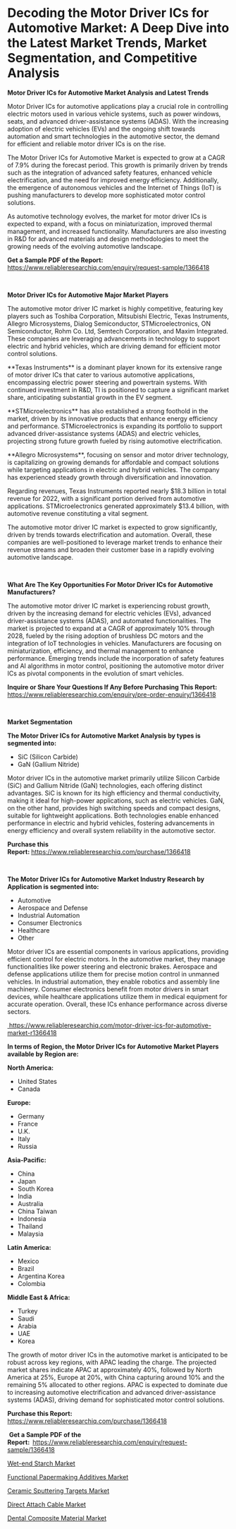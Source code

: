 <p><h1>Decoding the Motor Driver ICs for Automotive Market: A Deep Dive into the Latest Market Trends, Market Segmentation, and Competitive Analysis</h1></p><p><strong>Motor Driver ICs for Automotive Market Analysis and Latest Trends</strong></p>
<p><p>Motor Driver ICs for automotive applications play a crucial role in controlling electric motors used in various vehicle systems, such as power windows, seats, and advanced driver-assistance systems (ADAS). With the increasing adoption of electric vehicles (EVs) and the ongoing shift towards automation and smart technologies in the automotive sector, the demand for efficient and reliable motor driver ICs is on the rise. </p><p>The Motor Driver ICs for Automotive Market is expected to grow at a CAGR of 7.9% during the forecast period. This growth is primarily driven by trends such as the integration of advanced safety features, enhanced vehicle electrification, and the need for improved energy efficiency. Additionally, the emergence of autonomous vehicles and the Internet of Things (IoT) is pushing manufacturers to develop more sophisticated motor control solutions. </p><p>As automotive technology evolves, the market for motor driver ICs is expected to expand, with a focus on miniaturization, improved thermal management, and increased functionality. Manufacturers are also investing in R&D for advanced materials and design methodologies to meet the growing needs of the evolving automotive landscape.</p></p>
<p><strong>Get a Sample PDF of the Report:&nbsp;</strong> <a href="https://www.reliableresearchiq.com/enquiry/request-sample/1366418">https://www.reliableresearchiq.com/enquiry/request-sample/1366418</a></p>
<p>&nbsp;</p>
<p><strong>Motor Driver ICs for Automotive Major Market Players</strong></p>
<p><p>The automotive motor driver IC market is highly competitive, featuring key players such as Toshiba Corporation, Mitsubishi Electric, Texas Instruments, Allegro Microsystems, Dialog Semiconductor, STMicroelectronics, ON Semiconductor, Rohm Co. Ltd, Semtech Corporation, and Maxim Integrated. These companies are leveraging advancements in technology to support electric and hybrid vehicles, which are driving demand for efficient motor control solutions.</p><p>**Texas Instruments** is a dominant player known for its extensive range of motor driver ICs that cater to various automotive applications, encompassing electric power steering and powertrain systems. With continued investment in R&D, TI is positioned to capture a significant market share, anticipating substantial growth in the EV segment.</p><p>**STMicroelectronics** has also established a strong foothold in the market, driven by its innovative products that enhance energy efficiency and performance. STMicroelectronics is expanding its portfolio to support advanced driver-assistance systems (ADAS) and electric vehicles, projecting strong future growth fueled by rising automotive electrification.</p><p>**Allegro Microsystems**, focusing on sensor and motor driver technology, is capitalizing on growing demands for affordable and compact solutions while targeting applications in electric and hybrid vehicles. The company has experienced steady growth through diversification and innovation.</p><p>Regarding revenues, Texas Instruments reported nearly $18.3 billion in total revenue for 2022, with a significant portion derived from automotive applications. STMicroelectronics generated approximately $13.4 billion, with automotive revenue constituting a vital segment.</p><p>The automotive motor driver IC market is expected to grow significantly, driven by trends towards electrification and automation. Overall, these companies are well-positioned to leverage market trends to enhance their revenue streams and broaden their customer base in a rapidly evolving automotive landscape.</p></p>
<p>&nbsp;</p>
<p><strong>What Are The Key Opportunities For Motor Driver ICs for Automotive Manufacturers?</strong></p>
<p><p>The automotive motor driver IC market is experiencing robust growth, driven by the increasing demand for electric vehicles (EVs), advanced driver-assistance systems (ADAS), and automated functionalities. The market is projected to expand at a CAGR of approximately 10% through 2028, fueled by the rising adoption of brushless DC motors and the integration of IoT technologies in vehicles. Manufacturers are focusing on miniaturization, efficiency, and thermal management to enhance performance. Emerging trends include the incorporation of safety features and AI algorithms in motor control, positioning the automotive motor driver ICs as pivotal components in the evolution of smart vehicles.</p></p>
<p><strong>Inquire or Share Your Questions If Any Before Purchasing This Report:</strong> <a href="https://www.reliableresearchiq.com/enquiry/pre-order-enquiry/1366418">https://www.reliableresearchiq.com/enquiry/pre-order-enquiry/1366418</a></p>
<p>&nbsp;</p>
<p><strong>Market Segmentation</strong></p>
<p><strong>The Motor Driver ICs for Automotive Market Analysis by types is segmented into:</strong></p>
<p><ul><li>SiC (Silicon Carbide)</li><li>GaN (Gallium Nitride)</li></ul></p>
<p><p>Motor driver ICs in the automotive market primarily utilize Silicon Carbide (SiC) and Gallium Nitride (GaN) technologies, each offering distinct advantages. SiC is known for its high efficiency and thermal conductivity, making it ideal for high-power applications, such as electric vehicles. GaN, on the other hand, provides high switching speeds and compact designs, suitable for lightweight applications. Both technologies enable enhanced performance in electric and hybrid vehicles, fostering advancements in energy efficiency and overall system reliability in the automotive sector.</p></p>
<p><strong>Purchase this Report:&nbsp;</strong><a href="https://www.reliableresearchiq.com/purchase/1366418">https://www.reliableresearchiq.com/purchase/1366418</a></p>
<p>&nbsp;</p>
<p><strong>The Motor Driver ICs for Automotive Market Industry Research by Application is segmented into:</strong></p>
<p><ul><li>Automotive</li><li>Aerospace and Defense</li><li>Industrial Automation</li><li>Consumer Electronics</li><li>Healthcare</li><li>Other</li></ul></p>
<p><p>Motor driver ICs are essential components in various applications, providing efficient control for electric motors. In the automotive market, they manage functionalities like power steering and electronic brakes. Aerospace and defense applications utilize them for precise motion control in unmanned vehicles. In industrial automation, they enable robotics and assembly line machinery. Consumer electronics benefit from motor drivers in smart devices, while healthcare applications utilize them in medical equipment for accurate operation. Overall, these ICs enhance performance across diverse sectors.</p></p>
<p><a href="https://www.reliableresearchiq.com/motor-driver-ics-for-automotive-market-r1366418">&nbsp;https://www.reliableresearchiq.com/motor-driver-ics-for-automotive-market-r1366418</a></p>
<p><strong>In terms of Region, the Motor Driver ICs for Automotive Market Players available by Region are:</strong></p>
<p>
    <p> <strong> North America: </strong>
        <ul>
            <li>United States</li>
            <li>Canada</li>
        </ul>
        </p> 
    <p> <strong> Europe: </strong>
        <ul>
            <li>Germany</li>
            <li>France</li>
            <li>U.K.</li>
            <li>Italy</li>
            <li>Russia</li>
        </ul>
        </p> 
    <p> <strong> Asia-Pacific: </strong>
        <ul>
            <li>China</li>
            <li>Japan</li>
            <li>South Korea</li>
            <li>India</li>
            <li>Australia</li>
            <li>China Taiwan</li>
            <li>Indonesia</li>
            <li>Thailand</li>
            <li>Malaysia</li>
        </ul>
        </p> 
    <p> <strong> Latin America: </strong>
        <ul>
            <li>Mexico</li>
            <li>Brazil</li>
            <li>Argentina Korea</li>
            <li>Colombia</li>
        </ul>
        </p> 
    <p> <strong> Middle East & Africa: </strong>
        <ul>
            <li>Turkey</li>
            <li>Saudi</li>
            <li>Arabia</li>
            <li>UAE</li>
            <li>Korea</li>
        </ul>
    </p>
    </p>
<p><p>The growth of motor driver ICs in the automotive market is anticipated to be robust across key regions, with APAC leading the charge. The projected market shares indicate APAC at approximately 40%, followed by North America at 25%, Europe at 20%, with China capturing around 10% and the remaining 5% allocated to other regions. APAC is expected to dominate due to increasing automotive electrification and advanced driver-assistance systems (ADAS), driving demand for sophisticated motor control solutions.</p></p>
<p><strong>Purchase this Report: </strong><a href="https://www.reliableresearchiq.com/purchase/1366418">https://www.reliableresearchiq.com/purchase/1366418</a></p>
<p>&nbsp;<strong>Get a Sample PDF of the Report:&nbsp;&nbsp;</strong><a href="https://www.reliableresearchiq.com/enquiry/request-sample/1366418">https://www.reliableresearchiq.com/enquiry/request-sample/1366418</a></p>
<p><strong></strong></p>
<p><p><a href="https://issuu.com/reportprime-2/docs/wet-end-starch-market-size-2030.ppt_0850476f3e4584">Wet-end Starch Market</a></p><p><a href="https://issuu.com/reportprime-2/docs/functional-papermaking-additives-ma_38d379de3c2953">Functional Papermaking Additives Market</a></p><p><a href="https://www.linkedin.com/pulse/ceramic-sputtering-targets-market-size-share-trends-analysis-report-rzfje?trackingId=GlyDUd7NRda4tUE1FY%2BqTQ%3D%3D">Ceramic Sputtering Targets Market</a></p><p><a href="https://www.linkedin.com/pulse/what-factors-influence-direct-attach-cable-market-coming-g2n7e?trackingId=8aVHR1E4T1K5lVGOrazgOw%3D%3D">Direct Attach Cable Market</a></p><p><a href="https://www.linkedin.com/pulse/dental-composite-material-market-analysis-report-global-insights-iwixf?trackingId=YdfzJD1bR1W3CrEYZoCBOg%3D%3D">Dental Composite Material Market</a></p></p>